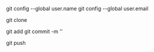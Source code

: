 git config --global user.name
git config --global user.email

git clone 

git add
git commit -m ''

git push
